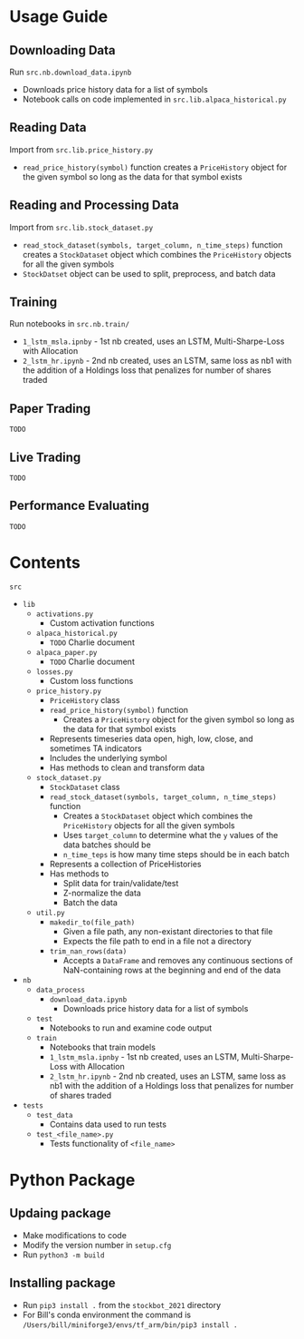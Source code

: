 # Usage Guide

## Downloading Data
Run `src.nb.download_data.ipynb`
* Downloads price history data for a list of symbols
* Notebook calls on code implemented in `src.lib.alpaca_historical.py`

## Reading Data
Import from `src.lib.price_history.py`
* `read_price_history(symbol)` function creates a `PriceHistory` object for the given symbol so long as the data for that symbol exists

## Reading and Processing Data
Import from `src.lib.stock_dataset.py`
* `read_stock_dataset(symbols, target_column, n_time_steps)` function creates a `StockDataset` object which combines the `PriceHistory` objects for all the given symbols
* `StockDatset` object can be used to split, preprocess, and batch data

## Training
Run notebooks in `src.nb.train/`
* `1_lstm_msla.ipnby` - 1st nb created, uses an LSTM, Multi-Sharpe-Loss with Allocation
* `2_lstm_hr.ipynb` - 2nd nb created, uses an LSTM, same loss as nb1 with the addition of a Holdings loss that penalizes for number of shares traded

## Paper Trading
`TODO`
## Live Trading
`TODO`
## Performance Evaluating
`TODO`
# Contents

`src`
* `lib`
    * `activations.py`
        * Custom activation functions
    * `alpaca_historical.py`
        * `TODO` Charlie document
    * `alpaca_paper.py`
        * `TODO` Charlie document
    * `losses.py`
        * Custom loss functions
    * `price_history.py`
        * `PriceHistory` class
        * `read_price_history(symbol)` function
            * Creates a `PriceHistory` object for the given symbol so long as the data for that symbol exists
        * Represents timeseries data open, high, low, close, and sometimes TA indicators
        * Includes the underlying symbol
        * Has methods to clean and transform data
    * `stock_dataset.py`
        * `StockDataset` class
        * `read_stock_dataset(symbols, target_column, n_time_steps)` function
            * Creates a `StockDataset` object which combines the `PriceHistory` objects for all the given symbols
            * Uses `target_column` to determine what the `y` values of the data batches should be
            * `n_time_teps` is how many time steps should be in each batch
        * Represents a collection of PriceHistories
        * Has methods to
            * Split data for train/validate/test
            * Z-normalize the data
            * Batch the data
    * `util.py`
        * `makedir_to(file_path)`
            * Given a file path, any non-existant directories to that file
            * Expects the file path to end in a file not a directory
        * `trim_nan_rows(data)`
            * Accepts a `DataFrame` and removes any continuous sections of NaN-containing rows at the beginning and end of the data
* `nb`
    * `data_process`
        * `download_data.ipynb`
            * Downloads price history data for a list of symbols
    * `test`
        * Notebooks to run and examine code output
    * `train`
        * Notebooks that train models
        * `1_lstm_msla.ipnby` - 1st nb created, uses an LSTM, Multi-Sharpe-Loss with Allocation
        * `2_lstm_hr.ipynb` - 2nd nb created, uses an LSTM, same loss as nb1 with the addition of a Holdings loss that penalizes for number of shares traded
* `tests`
    * `test_data`
        * Contains data used to run tests
    * `test_<file_name>.py`
        * Tests functionality of `<file_name>`


# Python Package
## Updaing package
* Make modifications to code
* Modify the version number in `setup.cfg`
* Run `python3 -m build`

## Installing package
* Run `pip3 install .` from the `stockbot_2021` directory
* For Bill's conda environment the command is `/Users/bill/miniforge3/envs/tf_arm/bin/pip3 install .`